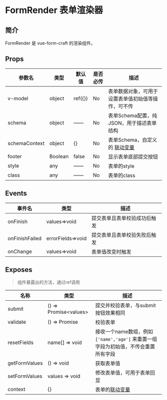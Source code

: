# FormRender 表单渲染器

## 简介

FormRender 是 vue-form-craft 的渲染组件。

<div class='login'></div>

## Props

| 参数名        | 类型    | 默认值  | 是否必传 | 描述                                               |
| ------------- | ------- | ------- | -------- | -------------------------------------------------- |
| v-model       | object  | ref({}) | No       | 表单数据对象，可用于设置表单值初始值等操作，可不传 |
| schema        | object  | ——      | No       | 表单Schema配置，纯JSON，用于描述表单结构           |
| schemaContext | object  | {}      | No       | 表单Schema，自定义的 [联动变量](/doc/linkage)      |
| footer        | Boolean | false   | No       | 显示表单底部提交按钮                               |
| style         | any     | ——      | No       | 表单的style                                        |
| class         | any     | ——      | No       | 表单的class                                        |

## Events

| 事件名         | 类型              | 描述                         |
| -------------- | ----------------- | ---------------------------- |
| onFinish       | values=>void      | 提交表单且表单校验成功后触发 |
| onFinishFailed | errorFields=>void | 提交表单且表单校验失败后触发 |
| onChange       | values=>void      | 表单值改变时触发             |

## Exposes

> 组件暴露出的方法，通过ref调用

| 名称          | 类型                    | 描述                                                                              |
| ------------- | ----------------------- | --------------------------------------------------------------------------------- |
| submit        | () => Promise\<values\> | 提交并校验表单，与submit按钮效果相同                                              |
| validate      | () => Promise           | 校验表单                                                                          |
| resetFields   | name[] => void          | 接收一个name数组，例如`['name','age']` 来重置一组字段为初始值，不传会重置所有字段 |
| getFormValues | () => void              | 获取表单值                                                                        |
| setFormValues | values => void          | 修改表单值，可用于表单回显                                                        |
| context       | {}                      | 表单的[联动变量](/doc/linkage)                                                    |
